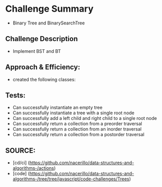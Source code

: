 # Challenge Summary

- Binary Tree and BinarySearchTree

## Challenge Description

- Implement BST and BT

## Approach & Efficiency:

- created the following classes:

## Tests:

- Can successfully instantiate an empty tree
- Can successfully instantiate a tree with a single root node
- Can successfully add a left child and right child to a single root node
- Can successfully return a collection from a preorder traversal
- Can successfully return a collection from an inorder traversal
- Can successfully return a collection from a postorder traversal

## SOURCE:

- [cd/ci] (https://github.com/nacerillo/data-structures-and-algorithms-/actions)
- [code] (https://github.com/nacerillo/data-structures-and-algorithms-/tree/tree/javascript/code-challenges/Trees)
